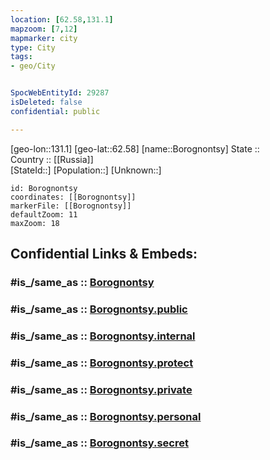 ```yaml
---
location: [62.58,131.1] 
mapzoom: [7,12] 
mapmarker: city 
type: City
tags:
- geo/City


SpocWebEntityId: 29287
isDeleted: false
confidential: public

---
```

[geo-lon::131.1] 
[geo-lat::62.58] 
[name::Borognontsy] 
State ::  
Country :: [[Russia]]  
[StateId::] 
[Population::] 
[Unknown::] 


```leaflet
id: Borognontsy
coordinates: [[Borognontsy]] 
markerFile: [[Borognontsy]] 
defaultZoom: 11 
maxZoom: 18
```


## Confidential Links & Embeds: 

### #is_/same_as :: [Borognontsy](/_Standards/Earth/Continent/Asia/Asia~North/Asia~NorthEast/Sakha(Yakutia)~Republic/City/Borognontsy.md) 

### #is_/same_as :: [Borognontsy.public](/_public/Earth/Continent/Asia/Asia~North/Asia~NorthEast/Sakha(Yakutia)~Republic/City/Borognontsy.public.md) 

### #is_/same_as :: [Borognontsy.internal](/_internal/Earth/Continent/Asia/Asia~North/Asia~NorthEast/Sakha(Yakutia)~Republic/City/Borognontsy.internal.md) 

### #is_/same_as :: [Borognontsy.protect](/_protect/Earth/Continent/Asia/Asia~North/Asia~NorthEast/Sakha(Yakutia)~Republic/City/Borognontsy.protect.md) 

### #is_/same_as :: [Borognontsy.private](/_private/Earth/Continent/Asia/Asia~North/Asia~NorthEast/Sakha(Yakutia)~Republic/City/Borognontsy.private.md) 

### #is_/same_as :: [Borognontsy.personal](/_personal/Earth/Continent/Asia/Asia~North/Asia~NorthEast/Sakha(Yakutia)~Republic/City/Borognontsy.personal.md) 

### #is_/same_as :: [Borognontsy.secret](/_secret/Earth/Continent/Asia/Asia~North/Asia~NorthEast/Sakha(Yakutia)~Republic/City/Borognontsy.secret.md)

